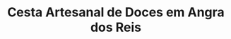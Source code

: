 ---
title: "Cesta Artesanal de Doces em Angra dos Reis"
description: "Delicie-se com uma cesta artesanal de doces em Angra dos Reis. Cestas feitas à mão com os melhores doces caseiros, para presentear ou saborear com os amigos e familiares."
layout: "home.html"
permalink: "/cesta-artesanal-de-doces-em-angra-dos-reis/"
---